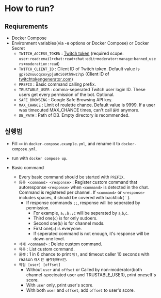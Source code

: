 How to run?
===

Reqiurements
---
- Docker Compose
- Environment variables(via -e options or Docker Compose) or Docker Secret
    - `TWITCH_ACCESS_TOKEN` : [Twitch token](https://twitchtokengenerator.com/quick/qONuuotkyB) (required scope: `user:read:email+chat:read+chat:edit+moderator:manage:banned_users+moderation:read`)
    - `TWITCH_CLIENT_ID` : Client ID of Twitch token. Default value is `gp762nuuoqcoxypju8c569th9wz7q5`
     (Client ID of [twitchtokengenerator.com](http://twitchtokengenerator.com))
    - `PREFIX` : Basic command calling prefix.
    - `TRUSTABLE_USER` : comma-seperated Twitch user login ID. These users get every permission of the bot. Optional.
    - `SAFE_BROWSING` : Google Safe Browsing API key.
    - `MAX_CHANCE` : Limit of roulette chance. Default value is 9999. If a user was timeouted MAX_CHANCE times, can't
      call `룰렛` anymore.
    - `DB_PATH` : Path of DB. Empty directory is recommended.

실행법
---
- Fill `<>` in `docker-compose.example.yml`, and rename it to `docker-compose.yml`.
- run with `docker compose up`.

- Basic command
    - Every basic command should be started with `PREFIX`.
    - `등록 <command> <response>` : Register custom command that autoresponse `<response>` when `<command>` is detected in the chat. Command is registered per channel. If `<command>` or `<response>` includes spaces, it should be covered with backtick( \` ).
      - If response commands `;;`, response will be seperated by permission.
        - For example, `a;;b;;c` will be seperated by `a`,`b`,`c`.
        - Third one(`c`) is for only sudoers.
        - Second one(`b`) is for channel mods.
        - First one(`a`) is everyone.
        - If seperated command is not enough, it's response will be down one level.
    - `삭제 <command>` : Delete custom command.
    - `목록` : List custom command.
    - `룰렛` : 1 in 6 chance to print `탕!`, and timeout caller 10 seconds with reason `러시안 룰렛당해버린`.
    - `학점 [user] [offset]`
        - Without `user` and `offset` or Called by non-moderator(both channel-specicated user and TRUSTABLE_USER), print oneself's score.
        - With `user` only, print user's score.
        - With both `user` and `offset`, add `offset` to user's score.
